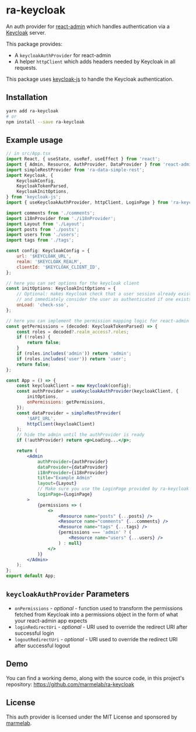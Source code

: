 # ra-keycloak

An auth provider for [react-admin](https://github.com/marmelab/react-admin) which handles authentication via a [Keycloak](https://www.keycloak.org/guides) server.

This package provides:

-   A `keycloakAuthProvider` for react-admin
-   A helper `httpClient` which adds headers needed by Keycloak in all requests.

This package uses [keycloak-js](https://www.npmjs.com/package/keycloak-js) to handle the Keycloak authentication.

## Installation

```sh
yarn add ra-keycloak
# or
npm install --save ra-keycloak
```

## Example usage

```jsx
// in src/App.tsx
import React, { useState, useRef, useEffect } from 'react';
import { Admin, Resource, AuthProvider, DataProvider } from 'react-admin';
import simpleRestProvider from 'ra-data-simple-rest';
import Keycloak, {
    KeycloakConfig,
    KeycloakTokenParsed,
    KeycloakInitOptions,
} from 'keycloak-js';
import { useKeycloakAuthProvider, httpClient, LoginPage } from 'ra-keycloak';

import comments from './comments';
import i18nProvider from './i18nProvider';
import Layout from './Layout';
import posts from './posts';
import users from './users';
import tags from './tags';

const config: KeycloakConfig = {
    url: '$KEYCLOAK_URL',
    realm: '$KEYCLOAK_REALM',
    clientId: '$KEYCLOAK_CLIENT_ID',
};

// here you can set options for the keycloak client
const initOptions: KeycloakInitOptions = {
    // Optional: makes Keycloak check that a user session already exists when it initializes
    // and immediately consider the user as authenticated if one exists.
    onLoad: 'check-sso',
};

// here you can implement the permission mapping logic for react-admin
const getPermissions = (decoded: KeycloakTokenParsed) => {
    const roles = decoded?.realm_access?.roles;
    if (!roles) {
        return false;
    }
    if (roles.includes('admin')) return 'admin';
    if (roles.includes('user')) return 'user';
    return false;
};

const App = () => {
    const keycloakClient = new Keycloak(config);
    const authProvider = useKeycloakAuthProvider(keycloakClient, {
        initOptions,
        onPermissions: getPermissions,
    });
    const dataProvider = simpleRestProvider(
        '$API_URL',
        httpClient(keycloakClient)
    );
    // hide the admin until the authProvider is ready
    if (!authProvider) return <p>Loading...</p>;

    return (
        <Admin
            authProvider={authProvider}
            dataProvider={dataProvider}
            i18nProvider={i18nProvider}
            title="Example Admin"
            layout={Layout}
            // Make sure you use the LoginPage provided by ra-keycloak
            loginPage={LoginPage}
        >
            {permissions => (
                <>
                    <Resource name="posts" {...posts} />
                    <Resource name="comments" {...comments} />
                    <Resource name="tags" {...tags} />
                    {permissions === 'admin' ? (
                        <Resource name="users" {...users} />
                    ) : null}
                </>
            )}
        </Admin>
    );
};
export default App;
```

## `keycloakAuthProvider` Parameters

- `onPermissions` - _optional_ - function used to transform the permissions fetched from Keycloak into a permissions object in the form of what your react-admin app expects
- `loginRedirectUri` - _optional_ - URI used to override the redirect URI after successful login
- `logoutRedirectUri` - _optional_ - URI used to override the redirect URI after successful logout

## Demo

You can find a working demo, along with the source code, in this project's repository: https://github.com/marmelab/ra-keycloak

## License

This auth provider is licensed under the MIT License and sponsored by [marmelab](https://marmelab.com).
